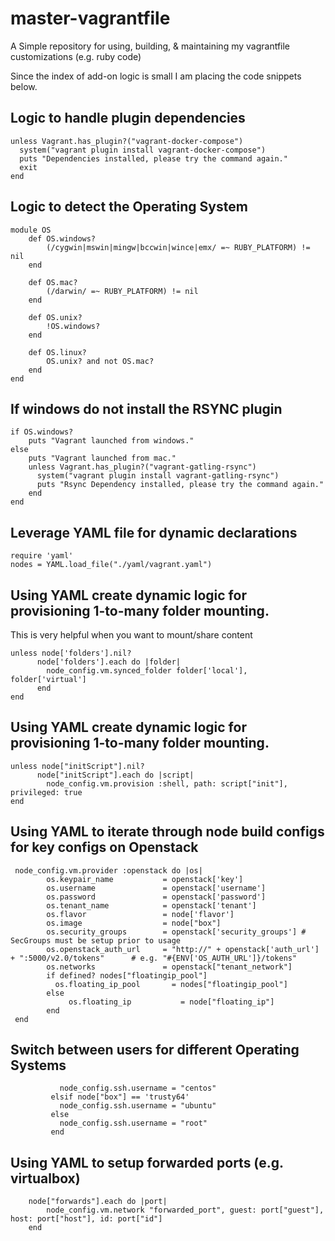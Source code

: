 # master-vagrantfile
A Simple repository for using, building, &amp; maintaining my vagrantfile customizations (e.g. ruby code)

Since the index of add-on logic is small I am placing the code snippets below.

## Logic to handle plugin dependencies
```
unless Vagrant.has_plugin?("vagrant-docker-compose")
  system("vagrant plugin install vagrant-docker-compose")
  puts "Dependencies installed, please try the command again."
  exit
end
```


## Logic to detect the Operating System
```
module OS
    def OS.windows?
        (/cygwin|mswin|mingw|bccwin|wince|emx/ =~ RUBY_PLATFORM) != nil
    end

    def OS.mac?
        (/darwin/ =~ RUBY_PLATFORM) != nil
    end

    def OS.unix?
        !OS.windows?
    end

    def OS.linux?
        OS.unix? and not OS.mac?
    end
end
```

## If windows do not install the RSYNC plugin
```
if OS.windows?
    puts "Vagrant launched from windows."
else
    puts "Vagrant launched from mac."
    unless Vagrant.has_plugin?("vagrant-gatling-rsync")
      system("vagrant plugin install vagrant-gatling-rsync")
      puts "Rsync Dependency installed, please try the command again."
    end
end
```

## Leverage YAML file for dynamic declarations
```
require 'yaml'
nodes = YAML.load_file("./yaml/vagrant.yaml")
```

## Using YAML create dynamic logic for provisioning 1-to-many folder mounting.
This is very helpful when you want to mount/share content
```
unless node['folders'].nil?
      node['folders'].each do |folder|
        node_config.vm.synced_folder folder['local'], folder['virtual']
      end
end
```

## Using YAML create dynamic logic for provisioning 1-to-many folder mounting.
```
unless node["initScript"].nil?
      node["initScript"].each do |script|
        node_config.vm.provision :shell, path: script["init"], privileged: true
end
```

## Using YAML to iterate through node build configs for key configs on Openstack
```
 node_config.vm.provider :openstack do |os|
        os.keypair_name           = openstack['key']
        os.username               = openstack['username']
        os.password               = openstack['password']
        os.tenant_name            = openstack['tenant']
        os.flavor                 = node['flavor']
        os.image                  = node["box"]
        os.security_groups        = openstack['security_groups'] # SecGroups must be setup prior to usage
        os.openstack_auth_url     = "http://" + openstack['auth_url'] + ":5000/v2.0/tokens"      # e.g. "#{ENV['OS_AUTH_URL']}/tokens"
        os.networks               = openstack["tenant_network"]
        if defined? nodes["floatingip_pool"]
          os.floating_ip_pool	    = nodes["floatingip_pool"]
        else
             os.floating_ip	          = node["floating_ip"]
        end
 end
```

## Switch between users for different Operating Systems
```if node["box"] == 'centos-7' then
           node_config.ssh.username = "centos"
         elsif node["box"] == 'trusty64'
           node_config.ssh.username = "ubuntu"
         else
           node_config.ssh.username = "root"
         end
```

## Using YAML to setup forwarded ports (e.g. virtualbox)
```
    node["forwards"].each do |port|
        node_config.vm.network "forwarded_port", guest: port["guest"], host: port["host"], id: port["id"]
    end
```